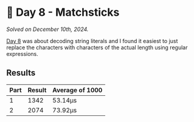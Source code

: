 # 🎄 Day 8 - Matchsticks

*Solved on December 10th, 2024.*

[Day 8](https://adventofcode.com/2015/day/8) was about decoding string literals and I found it easiest to just replace the characters with characters of the actual length using regular expressions.

## Results

| Part | Result | Average of 1000 |
| ---- | ------ | --------------- |
| 1    | 1342   | 53.14µs         |
| 2    | 2074   | 73.92µs         |
